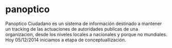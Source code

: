 panoptico
=========

Panoptico Ciudadano es un sistema de información destinado a mantener un tracking de las actuaciones
de autoridades publicas de una organizacion, desde los niveles locales a nacionales y porque no mundiales.
Hoy 05/12/2014 iniciamos a etapa de conceptuallización.
